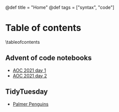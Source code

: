 @def title = "Home"
@def tags = ["syntax", "code"]

# Table of contents

\tableofcontents <!-- you can use \toc as well -->
## Advent of code notebooks
* [AOC 2021 day 1](/aoc2021day1/)
* [AOC 2021 day 2](/aoc2021day2/)

## TidyTuesday
* [Palmer Penguins](/penguins/)
